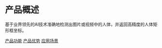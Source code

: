 #  产品概述

基于业界领先的AI技术准确地检测出图片或视频中的人体，并返回高精度的人体矩形框坐标。

[产品功能](Features.md)
[产品优势](Benefits.md)
[应用场景](Application-Scenarios.md)
